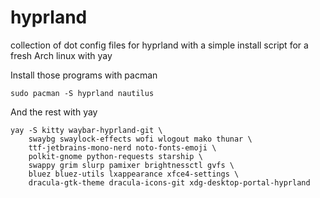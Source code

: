 # hyprland
collection of dot config files for hyprland with a simple install script for a fresh Arch linux with yay


Install those programs with pacman
```
sudo pacman -S hyprland nautilus
```
And the rest with yay
```
yay -S kitty waybar-hyprland-git \
    swaybg swaylock-effects wofi wlogout mako thunar \
    ttf-jetbrains-mono-nerd noto-fonts-emoji \
    polkit-gnome python-requests starship \
    swappy grim slurp pamixer brightnessctl gvfs \
    bluez bluez-utils lxappearance xfce4-settings \
    dracula-gtk-theme dracula-icons-git xdg-desktop-portal-hyprland
```
